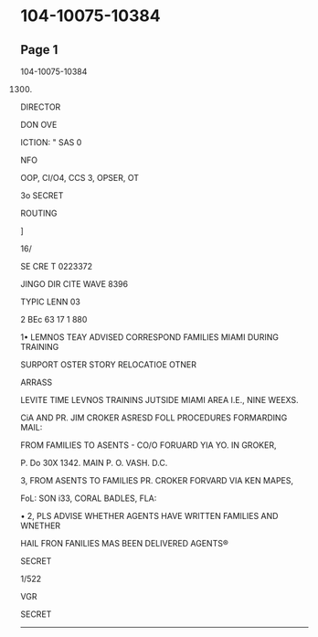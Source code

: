 # 104-10075-10384

## Page 1

104-10075-10384

1300)

DIRECTOR

DON OVE

ICTION: " SAS 0

NFO

OOP, CI/O4, CCS 3, OPSER, OT

3o SECRET

ROUTING

]

16/

SE CRE T 0223372

JINGO DIR CITE WAVE 8396

TYPIC LENN 03

2 BEc 63 17 1 880

1• LEMNOS TEAY ADVISED CORRESPOND FAMILIES MIAMI DURING TRAINING

SURPORT OSTER STORY RELOCATIOE OTNER

ARRASS

LEVITE TIME LEVNOS TRAININS JUTSIDE MIAMI AREA I.E., NINE WEEXS.

CiA AND PR. JIM CROKER ASRESD FOLL PROCEDURES FORMARDING MAIL:

FROM FAMILIES TO ASENTS - CO/O FORUARD YIA YO. IN GROKER,

P. Do 30X 1342. MAIN P. O. VASH. D.C.

3, FROM ASENTS TO FAMILIES PR. CROKER FORVARD VIA KEN MAPES,

FoL: SON i33, CORAL BADLES, FLA:

• 2, PLS ADVISE WHETHER AGENTS HAVE WRITTEN FAMILIES AND WNETHER

HAIL FRON FANILIES MAS BEEN DELIVERED AGENTS®

SECRET

1/522

VGR

SECRET

---

